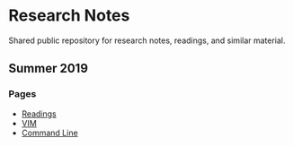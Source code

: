 # Research Notes

Shared public repository for research notes, readings, and similar material.

## Summer 2019

### Pages

* [Readings](readings/main.html)
* [VIM](vim/)
* [Command Line](cmd/)
